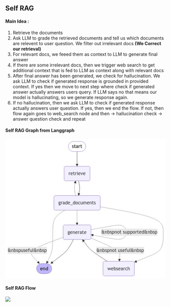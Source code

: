## Self RAG

#### Main Idea :

1. Retrieve the documents
2. Ask LLM to grade the retrieved documents and tell us which documents are relevent to user question. We filter out irrelevant docs **(We Correct our retrieval)**
3. For relevant docs, we feeed them as context to LLM to generate final answer
4. If there are some irrelevant docs, then we trigger web search to get additional context that is fed to LLM as context along with relevant docs
5. After final answer has been generated, we check for hallucination. We ask LLM to check if generated response is grounded in provided context. If yes then we move to next step where check if generated answer actually answers users query. If LLM says no that means our model is hallucinating, so we generate response again.
6. If no hallucination, then we ask LLM to check if generated response actually answers user question. If yes, then we end the flow. If not, then flow again goes to web_search node and then -> hallucination check -> answer question check and repeat
   

#### Self RAG Graph from Langgraph

![](./self_rag_graph.png)

#### Self RAG Flow

![](./crag.png)




